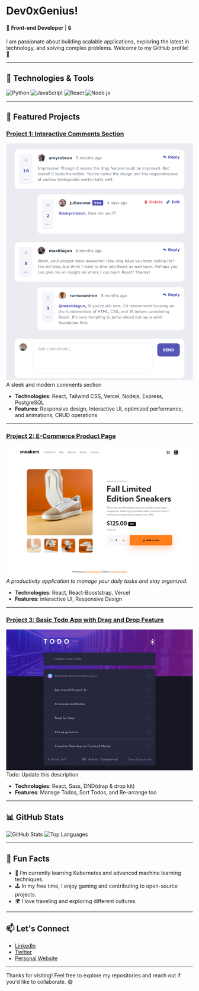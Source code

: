 # Dev0xGenius!

🚀 **Front-end Developer** | 🔒 

I am passionate about building scalable applications, exploring the latest in technology, and solving complex problems. Welcome to my GitHub profile! 🌟

---

## 🔧 Technologies & Tools
![Python](https://img.shields.io/badge/-Python-3776AB?style=flat&logo=python&logoColor=white)
![JavaScript](https://img.shields.io/badge/-JavaScript-F7DF1E?style=flat&logo=javascript&logoColor=black)
![React](https://img.shields.io/badge/-React-61DAFB?style=flat&logo=react&logoColor=black)
![Node.js](https://img.shields.io/badge/-Node.js-339933?style=flat&logo=node.js&logoColor=white)

---

## 🌟 Featured Projects

### [Project 1: Interactive Comments Section](https://interactive-comments-section-opal.vercel.app/)
![Screenshot](download.png)
A sleek and modern comments section

- **Technologies**: React, Tailwind CSS, Vercel, Nodejs, Express, PostgreSQL
- **Features**: Responsive design, Interactive UI, optimized performance, and animations, CRUD operations

---

### [Project 2: E-Commerce Product Page](https://ecommerce-product-page.vercel.app/)
![Screenshot](download2.png)
_A productivity application to manage your daily tasks and stay organized._

- **Technologies**: React, React-Booststrap, Vercel
- **Features**: interactive UI, Responsive Design

---

### [Project 3: Basic Todo App with Drag and Drop Feature](https://dev0xgenius-todo-app.vercel.app/)
![Screenshot](todoapp.png)
Todo: Update this description

- **Technologies**: React, Sass, DND(drap & drop kit)
- **Features**: Manage Todos, Sort Todos, and Re-arrange too

---

## 📊 GitHub Stats

![GitHub Stats](https://github-readme-stats.vercel.app/api?username=dev0xgenius&show_icons=true&theme=radical)
![Top Languages](https://github-readme-stats.vercel.app/api/top-langs/?username=dev0xgenius&layout=compact&theme=radical)

---

## 🎯 Fun Facts
- 🌱 I’m currently learning Kubernetes and advanced machine learning techniques.
- 🕹️ In my free time, I enjoy gaming and contributing to open-source projects.
- 🌍 I love traveling and exploring different cultures.

---

## 📫 Let's Connect
- [LinkedIn](https://linkedin.com/in/dev0xgenius)
- [Twitter](https://twitter.com/dev0xgenius)
- [Personal Website](https://dev0xgenius.com)

---

Thanks for visiting! Feel free to explore my repositories and reach out if you'd like to collaborate. 😄
